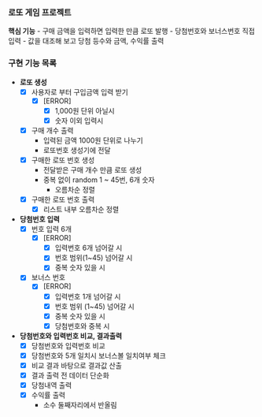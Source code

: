 ### 로또 게임 프로젝트

**핵심 기능**
    - 구매 금액을 입력하면 입력한 만큼 로또 발행
    - 당첨번호와 보너스번호 직접 입력
    - 값을 대조해 보고 당첨 등수와 금액, 수익률 출력


### 구현 기능 목록

- **로또 생성**
    - [x] 사용자로 부터 구입금액 입력 받기
        - [x] [ERROR] 
            - [x] 1,000원 단위 아닐시
            - [x] 숫자 이외 입력시
    - [x] 구매 개수 출력
        - 입력된 금액 1000원 단위로 나누기
        - 로또번호 생성기에 전달
    - [x] 구매한 로또 번호 생성
        - 전달받은 구매 개수 만큼 로또 생성
        - 중복 없이 random 1 ~ 45번, 6개 숫자
            - 오름차순 정렬
    - [x] 구매한 로또 번호 출력
        - [x] 리스트 내부 오름차순 정렬

- **당첨번호 입력**
    - [x] 번호 입력 6개
        - [x] [ERROR]
            - [x] 입력번호 6개 넘어갈 시
            - [x] 번호 범위(1~45) 넘어갈 시
            - [x] 중복 숫자 있을 시
    - [x] 보너스 번호
        - [x] [ERROR]
            - [x] 입력번호 1개 넘어갈 시
            - [x] 번호 범위 (1~45) 넘어갈 시
            - [x] 중복 숫자 있을 시
            - [x] 당첨번호와 중복 시

- **당첨번호와 입력번호 비교, 결과출력**
    - [x] 당첨번호와 입력번호 비교
    - [x] 당첨번호와 5개 일치시 보너스볼 일치여부 체크
    - [x] 비교 결과 바탕으로 결과값 산출
    - [x] 결과 출력 전 데이터 단순화
    - [x] 당첨내역 출력
    - [x] 수익률 출력
        - 소수 둘째자리에서 반올림